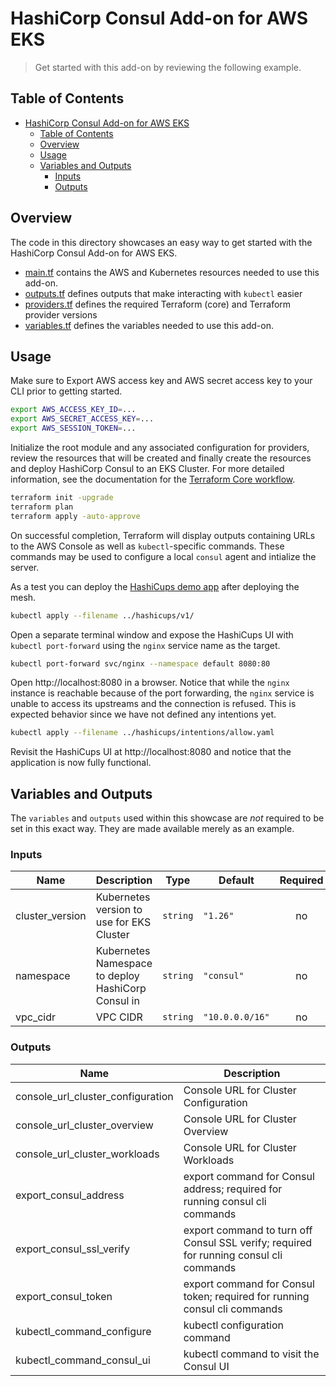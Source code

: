 # HashiCorp Consul Add-on for AWS EKS

> Get started with this add-on by reviewing the following example.

## Table of Contents

- [HashiCorp Consul Add-on for AWS EKS](#hashicorp-consul-add-on-for-aws-eks)
  - [Table of Contents](#table-of-contents)
  - [Overview](#overview)
  - [Usage](#usage)
  - [Variables and Outputs](#variables-and-outputs)
    - [Inputs](#inputs)
    - [Outputs](#outputs)

## Overview

The code in this directory showcases an easy way to get started with the HashiCorp Consul Add-on for AWS EKS.

* [main.tf](./main.tf) contains the AWS and Kubernetes resources needed to use this add-on.
* [outputs.tf](./outputs.tf) defines outputs that make interacting with `kubectl` easier
* [providers.tf](./providers.tf) defines the required Terraform (core) and Terraform provider versions
* [variables.tf](./variables.tf) defines the variables needed to use this add-on.

## Usage

Make sure to Export AWS access key and AWS secret access key to your CLI prior to getting started.

  ```sh
  export AWS_ACCESS_KEY_ID=... 
  export AWS_SECRET_ACCESS_KEY=...
  export AWS_SESSION_TOKEN=...
  ```

Initialize the root module and any associated configuration for providers, review the resources that will be created and finally create the resources and deploy HashiCorp Consul to an EKS Cluster. For more detailed information, see the documentation for the [Terraform Core workflow](https://www.terraform.io/intro/core-workflow).

  ```sh
  terraform init -upgrade
  terraform plan
  terraform apply -auto-approve
  ```

On successful completion, Terraform will display outputs containing URLs to the AWS Console as well as `kubectl`-specific commands. These commands may be used to configure a local `consul` agent and intialize the server.

As a test you can deploy the [HashiCups demo app](https://github.com/hashicorp-education/learn-consul-get-started-kubernetes/tree/main/self-managed/eks/hashicups) after deploying the mesh.

  ```sh
  kubectl apply --filename ../hashicups/v1/
  ```

Open a separate terminal window and expose the HashiCups UI with `kubectl port-forward` using the `nginx` service name as the target.

  ```sh
  kubectl port-forward svc/nginx --namespace default 8080:80
  ```

Open http://localhost:8080 in a browser. Notice that while the `nginx` instance is reachable because of the port forwarding, the `nginx` service is unable to access its upstreams and the connection is refused. This is expected behavior since we have not defined any intentions yet.

  ```sh
  kubectl apply --filename ../hashicups/intentions/allow.yaml
  ```

Revisit the HashiCups UI at http://localhost:8080 and notice that the application is now fully functional.

## Variables and Outputs

The `variables` and `outputs` used within this showcase are _not_ required to be set in this exact way. They are made available merely as an example.

<!-- BEGIN_TF_DOCS -->
### Inputs

| Name | Description | Type | Default | Required |
|------|-------------|------|---------|:--------:|
| cluster_version | Kubernetes version to use for EKS Cluster | `string` | `"1.26"` | no |
| namespace | Kubernetes Namespace to deploy HashiCorp Consul in | `string` | `"consul"` | no |
| vpc_cidr | VPC CIDR | `string` | `"10.0.0.0/16"` | no |

### Outputs

| Name | Description |
|------|-------------|
| console_url_cluster_configuration | Console URL for Cluster Configuration |
| console_url_cluster_overview | Console URL for Cluster Overview |
| console_url_cluster_workloads | Console URL for Cluster Workloads |
| export_consul_address | export command for Consul address; required for running consul cli commands |
| export_consul_ssl_verify | export command to turn off Consul SSL verify; required for running consul cli commands |
| export_consul_token | export command for Consul token; required for running consul cli commands |
| kubectl_command_configure | kubectl configuration command |
| kubectl_command_consul_ui | kubectl command to visit the Consul UI |
<!-- END_TF_DOCS -->
